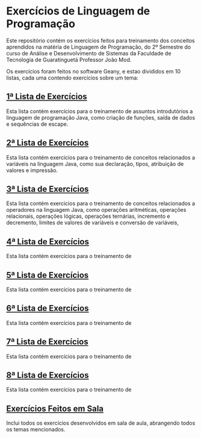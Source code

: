 # Exercícios de Linguagem de Programação
<html>
<p>Este repositório contém os exercícios feitos para treinamento dos conceitos aprendidos na matéria de Linguagem de Programação, do 2º Semestre do curso de Análise e Desenvolvimento de Sistemas da Faculdade de Tecnologia de Guaratinguetá Professor João Mod.</p>
<p>Os exercícios foram feitos no software Geany, e estao divididos em 10 listas, cada uma contendo exercícios sobre um tema:</p>
</html>

## [1ª Lista de Exercícios](Lista%20de%20Exercicios%201)
Esta lista contém exercícios para o treinamento de assuntos introdutórios a linguagem de programação Java, como criação de funções, saída de dados e sequências de escape.
## [2ª Lista de Exercícios](Lista%20de%20Exercicios%202)
Esta lista contém exercicios para o treinamento de conceitos relacionados a variáveis na linguagem Java, como sua declaração, tipos, atribuição de valores e impressão.
## [3ª Lista de Exercícios](Lista%20de%20Exercicios%203)
Esta lista contém exercicios para o treinamento de conceitos relacionados a operadores na linguagem Java, como operações aritméticas, operações relacionais, operações lógicas, operações ternárias, incremento e decremento, limites de valores de variáveis e conversão de variáveis,
## [4ª Lista de Exercícios](Lista%20de%20Exercicios%204)
Esta lista contém exercícios para o treinamento de
## [5ª Lista de Exercícios](Lista%20de%20Exercicios%205)
Esta lista contém exercícios para o treinamento de
## [6ª Lista de Exercícios](Lista%20de%20Exercicios%206)
Esta lista contém exercícios para o treinamento de
## [7ª Lista de Exercícios](Lista%20de%20Exercicios%207)
Esta lista contém exercícios para o treinamento de
## [8ª Lista de Exercícios](Lista%20de%20Exercicios%208)
Esta lista contém exercícios para o treinamento de
## [Exercícios Feitos em Sala](Exercicios%20Feitos%20em%20Sala)
Inclui todos os exercícios desenvolvidos em sala de aula, abrangendo todos os temas mencionados.
